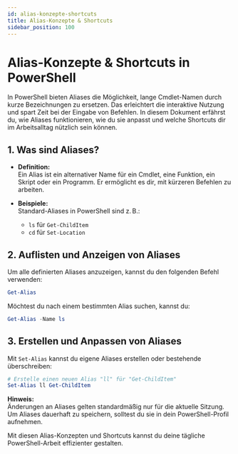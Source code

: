```yaml
---
id: alias-konzepte-shortcuts
title: Alias-Konzepte & Shortcuts
sidebar_position: 100
---
```


# Alias-Konzepte & Shortcuts in PowerShell

In PowerShell bieten Aliases die Möglichkeit, lange Cmdlet-Namen durch kurze Bezeichnungen zu ersetzen. Das erleichtert die interaktive Nutzung und spart Zeit bei der Eingabe von Befehlen. In diesem Dokument erfährst du, wie Aliases funktionieren, wie du sie anpasst und welche Shortcuts dir im Arbeitsalltag nützlich sein können.

## 1. Was sind Aliases?

- **Definition:**  
  Ein Alias ist ein alternativer Name für ein Cmdlet, eine Funktion, ein Skript oder ein Programm. Er ermöglicht es dir, mit kürzeren Befehlen zu arbeiten.

- **Beispiele:**  
  Standard-Aliases in PowerShell sind z. B.:
  - `ls` für `Get-ChildItem`
  - `cd` für `Set-Location`

## 2. Auflisten und Anzeigen von Aliases

Um alle definierten Aliases anzuzeigen, kannst du den folgenden Befehl verwenden:

```powershell
Get-Alias
```

Möchtest du nach einem bestimmten Alias suchen, kannst du:

```powershell
Get-Alias -Name ls
```

## 3. Erstellen und Anpassen von Aliases

Mit `Set-Alias` kannst du eigene Aliases erstellen oder bestehende überschreiben:

```powershell
# Erstelle einen neuen Alias "ll" für "Get-ChildItem"
Set-Alias ll Get-ChildItem
```

**Hinweis:**  
Änderungen an Aliases gelten standardmäßig nur für die aktuelle Sitzung. Um Aliases dauerhaft zu speichern, solltest du sie in dein PowerShell-Profil aufnehmen.

Mit diesen Alias-Konzepten und Shortcuts kannst du deine tägliche PowerShell-Arbeit effizienter gestalten.

